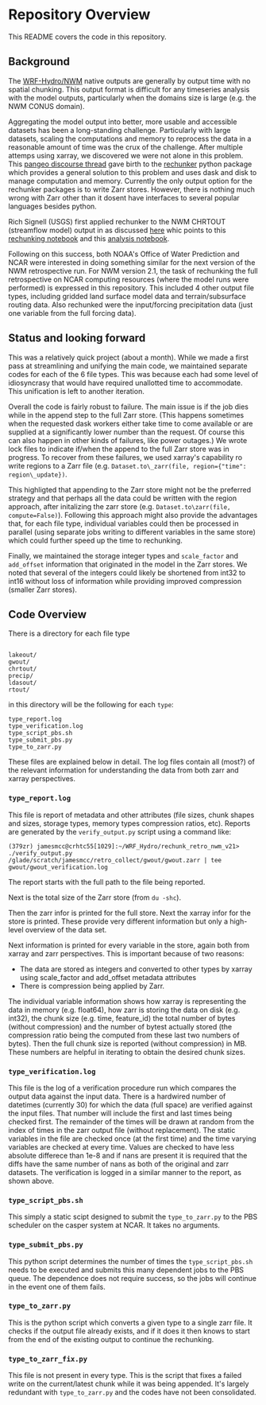 # Repository Overview
This README covers the code in this repository. 

## Background

The [WRF-Hydro/NWM](https://github.com/NCAR/wrf_hydro_nwm_public/) native outputs are generally by output time with no
spatial chunking. This output format is difficult for any timeseries analysis with the model outputs, particularly
when the domains size is large (e.g. the NWM CONUS domain). 

Aggregating the model output into better, more usable and accessible datasets has been a long-standing challenge. 
Particularly with large datasets, scaling the computations and memory to reprocess the data in a reasonable amount of 
time was the crux of the challenge. After multiple attemps using xarray, we discovered we were not alone in this problem. 
This [pangeo discourse thread](https://discourse.pangeo.io/t/best-practices-to-go-from-1000s-of-netcdf-files-to-analyses-on-a-hpc-cluster/588)
gave birth to the [rechunker](https://github.com/pangeo-data/rechunker) python package which provides a general solution to this 
problem and uses dask and disk to manage computation and memory. Currently the only output option for the rechunker packages
is to write Zarr stores. However, there is nothing much wrong with Zarr other than it dosent have interfaces to several popular
languages besides python.

Rich Signell (USGS) first applied rechunker to the NWM CHRTOUT (streamflow model) output in as discussed [here](https://github.com/Quansight/qhub/discussions/200) whic points to this
[rechunking notebook](https://nbviewer.org/gist/rsignell-usgs/c0b87ed1fa5fc694e665fb789e8381bb) and this
[analysis notebook](https://nbviewer.org/gist/rsignell-usgs/78a4ce00360c65bc99764aa3e88a2493).

Following on this success, both NOAA's Office of Water Prediction and NCAR were interested in doing something similar for the next version
of the NWM retrospective run. For NWM version 2.1, the task of rechunking the full retrospective on NCAR computing resources (where
the model runs were performed) is expressed in this repository. This included 4 other output file types, including gridded land surface model data and 
terrain/subsurface routing data. Also rechunked were the input/forcing precipitation data (just one variable from the full forcing data). 


## Status and looking forward

This was a relatively quick project (about a month). While we made a first pass at streamlining and unifying the main code, we maintained separate
codes for each of the 6 file types. This was because each had some level of idiosyncrasy that would have required unallotted time 
to accommodate. This unification is left to another iteration. 

Overall the code is fairly robust to failure. The main issue is if the job dies while in the append step to the full Zarr store. (This happens sometimes 
when the requested dask workers either take time to come available or are supplied at a significantly lower number than the request. Of course this 
can also happen in other kinds of failures, like power outages.) We wrote lock files to indicate if/when the append to the full Zarr store was in progress. 
To recover from these failures, we used xarray's capability ro write regions to a Zarr file (e.g. `Dataset.to\_zarr(file, region={"time": region\_update})`.

This highligted that appending to the Zarr store might not be the preferred strategy and that perhaps all the data could be written with the region approach, 
after initalizing the zarr store (e.g. `Dataset.to\zarr(file, compute=False)`). Following this approach might also provide the advantages that, for each file type, 
individual variables could then be processed in parallel (using separate jobs writing to different variables in the same store) which could further speed up
the time to rechunking.

Finally, we maintained the storage integer types and `scale_factor` and `add_offset` information that originated in the model in the Zarr stores. We noted that several of the integers could likely be shortened from int32 to int16 without loss of information while providing improved compression (smaller Zarr stores).

## Code Overview

There is  a directory for each file type

```

lakeout/
gwout/
chrtout/
precip/
ldasout/
rtout/
```

in this directory will be the following for each `type`:

```
type_report.log
type_verification.log
type_script_pbs.sh
type_submit_pbs.py
type_to_zarr.py
```

These files are explained below in detail. The log files contain all (most?) of the relevant 
information for understanding the data from both zarr and xarray perspectives.


### `type_report.log`
This file is report of metadata and other attributes (file sizes, chunk shapes and sizes, storage 
types, memory types compression ratios, etc). Reports are generated by the `verify_output.py` 
script using a  command like: 

```
(379zr) jamesmcc@crhtc55[1029]:~/WRF_Hydro/rechunk_retro_nwm_v21> ./verify_output.py /glade/scratch/jamesmcc/retro_collect/gwout/gwout.zarr | tee gwout/gwout_verification.log
```

The report starts with the full path to the file being reported.  

Next is the total size of the Zarr store (from `du -shc`).  

Then the zarr infor is printed for the full store. Next the xarray infor for the store is printed. 
These provide very different information but only a high-level overview of the data set.  

Next information is printed for every variable in the store, again both from xarray and zarr 
perspectives. This is important because of two reasons: 
* The data are stored as integers and converted to other types by xarray using scale\_factor and 
add\_offset metadata attributes
* There is compression being applied by Zarr.

The individual variable information shows how xarray is representing the data in memory (e.g. 
float64), how zarr is storing the data on disk (e.g. int32), the chunk size (e.g. time, feature_id) 
the total number of bytes (without compression) and the number of bytest actually stored (the 
compression ratio being the computed from these last two numbers of bytes). Then the full chunk size
is reported (without compression) in MB. These numbers are helpful in iterating to obtain the desired 
chunk sizes. 


### `type_verification.log`
This file is the log of a verification procedure run which compares the output data against the 
input data. There is a hardwired number of datetimes (currently 30) for which the data (full space) 
are verified against the input files. That number will include the first and last times being checked
first. The remainder of the times will be drawn at random from the index of times in the zarr 
output file (without replacement). The static variables in the file are checked once (at the first 
time) and the time varying variables are checked at every time. Values are checked to have less 
absolute differece than 1e-8 and if nans are present it is required that the diffs have the same
number of nans as both of the original and zarr datasets. The verification is logged in a similar manner 
to the report, as shown above.


### `type_script_pbs.sh`
This simply a static scipt designed to submit the `type_to_zarr.py` to the PBS scheduler on the 
casper system at NCAR. It takes no arguments. 


### `type_submit_pbs.py`
This python script determines the number of times the `type_script_pbs.sh` needs to be executed and
submits this many dependent jobs to the PBS queue. The dependence does not require success, so the 
jobs will continue in the event one of them fails.


### `type_to_zarr.py`
This is the python script which converts a given type to a single zarr file. It checks if the output 
file already exists, and if it does it then knows to start from the end of the existing output to 
continue the rechunking. 

### `type_to_zarr_fix.py`
This file is not present in every type. This is the script that fixes a failed write on the current/latest chunk while it was being appended. It's 
largely redundant with `type_to_zarr.py` and the codes have not been consolidated. 
